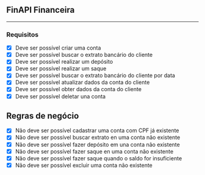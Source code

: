## FinAPI Financeira

---

### Requisitos
 -[x] Deve ser possível criar uma conta
 -[x] Deve ser possível buscar o extrato bancário do cliente
 -[x] Deve ser possível realizar um depósito
 -[x] Deve ser possível realizar um saque
 -[x] Deve ser possível buscar o extrato bancário do cliente por data
- [x] Deve ser possível atualizar dados da conta do cliente
 -[x] Deve ser possível obter dados da conta do cliente
 -[x] Deve ser possível deletar una conta
## Regras de negócio
 -[x] Não deve ser possível cadastrar uma conta com CPF já existente
 -[x] Não deve ser possível buscar extrato en uma conta não existente
 -[x] Não deve ser possível fazer depósito em una conta não existente
 -[x] Não deve ser possível fazer saque en uma conta não existente
 -[x] Não deve ser possível fazer saque quando o saldo for insuficiente
 -[x] Não deve ser possível excluir uma conta não existente
